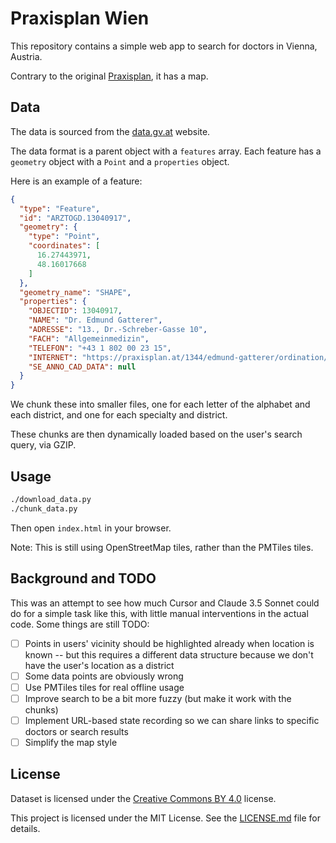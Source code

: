 # Praxisplan Wien

This repository contains a simple web app to search for doctors in Vienna, Austria.

Contrary to the original [Praxisplan](https://www.praxisplan.at/), it has a map.

## Data

The data is sourced from the [data.gv.at](https://www.data.gv.at/katalog/dataset/arzte-standorte-wien) website.

The data format is a parent object with a `features` array. Each feature has a `geometry` object with a `Point` and a `properties` object.

Here is an example of a feature:

```json
{
  "type": "Feature",
  "id": "ARZTOGD.13040917",
  "geometry": {
    "type": "Point",
    "coordinates": [
      16.27443971,
      48.16017668
    ]
  },
  "geometry_name": "SHAPE",
  "properties": {
    "OBJECTID": 13040917,
    "NAME": "Dr. Edmund Gatterer",
    "ADRESSE": "13., Dr.-Schreber-Gasse 10",
    "FACH": "Allgemeinmedizin",
    "TELEFON": "+43 1 802 00 23 15",
    "INTERNET": "https://praxisplan.at/1344/edmund-gatterer/ordination/2",
    "SE_ANNO_CAD_DATA": null
  }
}
```

We chunk these into smaller files, one for each letter of the alphabet and each district, and one for each specialty and district.

These chunks are then dynamically loaded based on the user's search query, via GZIP.

## Usage

```bash
./download_data.py
./chunk_data.py
```

Then open `index.html` in your browser.

Note: This is still using OpenStreetMap tiles, rather than the PMTiles tiles.

## Background and TODO

This was an attempt to see how much Cursor and Claude 3.5 Sonnet could do for a simple task like this, with little manual interventions in the actual code.
Some things are still TODO:

- [ ] Points in users' vicinity should be highlighted already when location is known -- but this requires a different data structure because we don't have the user's location as a district
- [ ] Some data points are obviously wrong
- [ ] Use PMTiles tiles for real offline usage
- [ ] Improve search to be a bit more fuzzy (but make it work with the chunks)
- [ ] Implement URL-based state recording so we can share links to specific doctors or search results
- [ ] Simplify the map style

## License

Dataset is licensed under the [Creative Commons BY 4.0](https://creativecommons.org/licenses/by/4.0/deed.en) license.

This project is licensed under the MIT License. See the [LICENSE.md](LICENSE.md) file for details.
